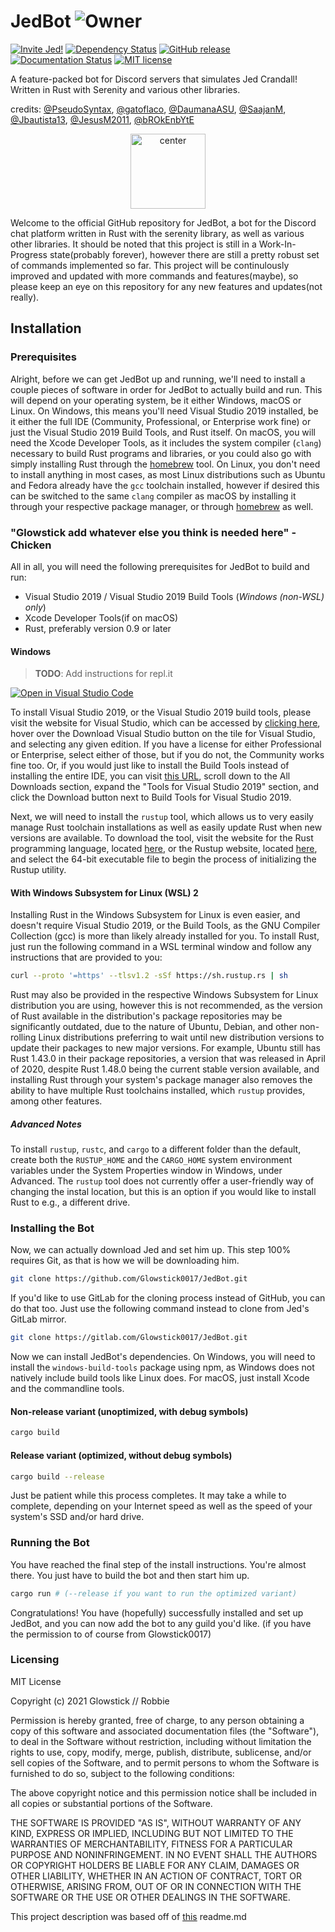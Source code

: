 # JedBot                ![Owner](https://img.shields.io/badge/Owner-Glowstick-black)
[![Invite Jed!][invite-badge]][invite-link]
[![Dependency Status][dependency-badge]][dependency-link]
[![GitHub release](https://img.shields.io/github/release/JedBot/StrapDown.js.svg)](https://GitHub.com/JedBot/StrapDown.js/releases/)
[![Documentation Status](https://readthedocs.org/projects/ansicolortags/badge/?version=latest)](https://github.com/Glowstick0017/JedBot/wiki)
[![MIT license](https://img.shields.io/badge/License-MIT-blue.svg)](https://lbesson.mit-license.org/)

A feature-packed bot for Discord servers that simulates Jed Crandall! Written in Rust with Serenity and various other libraries.



credits: [@PseudoSyntax](https://github.com/PseudoSyntax), [@gatoflaco](https://github.com/gatoflaco), [@DaumanaASU](https://github.com/DaumanaASU), [@SaajanM](https://github.com/SaajanM), [@Jbautista13](https://github.com/Jbautista13), [@JesusM2011](https://github.com/JesusM2011), [@bROkEnbYtE](https://github.com/brokenbyte)


<p align="center">
  <a href="https://sketchywebsite.net/">
     <img width="120" alt="center" width="120" height="120" src="https://github.com/Glowstick0017/JedBot/blob/master/jed.png?raw=true">
  </a>





Welcome to the official GitHub repository for JedBot, a bot for the Discord chat platform written in Rust with the
serenity library, as well as various other libraries. It should be noted that this project is still in a Work-In-Progress
state(probably forever), however there are still a pretty robust set of commands implemented so far. This project will be 
continulously improved and updated with more commands and features(maybe),
so please keep an eye on this repository for any new features and updates(not really).

## Installation

### Prerequisites

Alright, before we can get JedBot up and running, we'll need to install a couple pieces of software in order for JedBot
to actually build and run. This will depend on your operating system, be it either Windows, macOS or Linux. On Windows,
this means you'll need Visual Studio 2019 installed, be it either the full IDE (Community, Professional, or Enterprise work
fine) or just the Visual Studio 2019 Build Tools, and Rust itself. On macOS, you will need the Xcode Developer Tools, as
it includes the system compiler (`clang`) necessary to build Rust programs and libraries, or you could also go with simply
installing Rust through the  <a href="https://brew.sh/">homebrew</a> tool. On Linux, you don't need to install anything in most cases, as most Linux
distributions such as Ubuntu and Fedora already have the `gcc` toolchain installed, however if desired this can be switched
to the same `clang` compiler as macOS by installing it through your respective package manager, or through  <a href="https://brew.sh/">homebrew</a> as
well.

### "Glowstick add whatever else you think is needed here" -Chicken

All in all, you will need the following prerequisites for JedBot to build and run:

* Visual Studio 2019 / Visual Studio 2019 Build Tools (*Windows (non-WSL) only*)
* Xcode Developer Tools(if on macOS)
* Rust, preferably version 0.9 or later

#### Windows

> **TODO**: Add instructions for repl.it

[![Open in Visual Studio Code](https://open.vscode.dev/badges/open-in-vscode.svg)](https://open.vscode.dev/Naereen/badges)
  
To install Visual Studio 2019, or the Visual Studio 2019 build tools, please visit the website for Visual Studio, which can
be accessed by [clicking here](https://visualstudio.microsoft.com/), hover over the Download Visual Studio button on the
tile for Visual Studio, and selecting any given edition. If you have a license for either Professional or Enterprise, select
either of those, but if you do not, the Community works fine too. Or, if you would just like to install the Build Tools instead
of installing the entire IDE, you can visit [this URL](https://visualstudio.microsoft.com/downloads/), scroll down to the
All Downloads section, expand the "Tools for Visual Studio 2019" section, and click the Download button next to Build Tools
for Visual Studio 2019.

Next, we will need to install the `rustup` tool, which allows us to very easily manage Rust toolchain installations as well
as easily update Rust when new versions are available. To download the tool, visit the website for the Rust programming language,
located [here](https://www.rust-lang.org/learn/get-started), or the Rustup website, located [here](https://rustup.rs/), and
select the 64-bit executable file to begin the process of initializing the Rustup utility.

#### With Windows Subsystem for Linux (WSL) 2

Installing Rust in the Windows Subsystem for Linux is even easier, and doesn't require Visual Studio 2019, or the Build Tools,
as the GNU Compiler Collection (gcc) is more than likely already installed for you. To install Rust, just run the following
command in a WSL terminal window and follow any instructions that are provided to you:

```bash
curl --proto '=https' --tlsv1.2 -sSf https://sh.rustup.rs | sh
```

Rust may also be provided in the respective Windows Subsystem for Linux distribution you are using, however this is not recommended,
as the version of Rust available in the distribution's package repositories may be significantly outdated, due to the nature
of Ubuntu, Debian, and other non-rolling Linux distributions preferring to wait until new distribution versions to update
their packages to new major versions. For example, Ubuntu still has Rust 1.43.0 in their package repositories, a version
that was released in April of 2020, despite Rust 1.48.0 being the current stable version available, and installing Rust
through your system's package manager also removes the ability to have multiple Rust toolchains installed, which `rustup`
provides, among other features.

##### Advanced Notes

To install `rustup`, `rustc`, and `cargo` to a different folder than the default, create both the `RUSTUP_HOME` and the `CARGO_HOME`
system environment variables under the System Properties window in Windows, under Advanced. The `rustup` tool does not currently
offer a user-friendly way of changing the instal location, but this is an option if you would like to install Rust to e.g.,
a different drive.


### Installing the Bot

Now, we can actually download Jed and set him up. This step 100% requires Git, as that is how we will
be downloading him.

```bash
git clone https://github.com/Glowstick0017/JedBot.git
```

If you'd like to use GitLab for the cloning process instead of GitHub, you can do that too. Just use
the following command instead to clone from Jed's GitLab mirror.

```bash
git clone https://gitlab.com/Glowstick0017/JedBot.git
```



Now we can install JedBot's dependencies. On Windows, you will need to install the `windows-build-tools`
package using npm, as Windows does not natively include build tools like Linux does. For macOS, just
install Xcode and the commandline tools.

#### Non-release variant (unoptimized, with debug symbols)

```bash
cargo build
```

#### Release variant (optimized, without debug symbols)

```bash
cargo build --release
```

Just be patient while this process completes. It may take a while to complete, depending on your Internet
speed as well as the speed of your system's SSD and/or hard drive.


### Running the Bot

You have reached the final step of the install instructions. You're almost there. You just have to build
the bot and then start him up.

```bash
cargo run # (--release if you want to run the optimized variant)
```

Congratulations! You have (hopefully) successfully installed and set up JedBot, and you can now add the bot to
any guild you'd like. (if you have the permission to of course from Glowstick0017)

### Licensing 

MIT License

Copyright (c) 2021 Glowstick // Robbie

Permission is hereby granted, free of charge, to any person obtaining a copy
of this software and associated documentation files (the "Software"), to deal
in the Software without restriction, including without limitation the rights
to use, copy, modify, merge, publish, distribute, sublicense, and/or sell
copies of the Software, and to permit persons to whom the Software is
furnished to do so, subject to the following conditions:

The above copyright notice and this permission notice shall be included in all
copies or substantial portions of the Software.

THE SOFTWARE IS PROVIDED "AS IS", WITHOUT WARRANTY OF ANY KIND, EXPRESS OR
IMPLIED, INCLUDING BUT NOT LIMITED TO THE WARRANTIES OF MERCHANTABILITY,
FITNESS FOR A PARTICULAR PURPOSE AND NONINFRINGEMENT. IN NO EVENT SHALL THE
AUTHORS OR COPYRIGHT HOLDERS BE LIABLE FOR ANY CLAIM, DAMAGES OR OTHER
LIABILITY, WHETHER IN AN ACTION OF CONTRACT, TORT OR OTHERWISE, ARISING FROM,
OUT OF OR IN CONNECTION WITH THE SOFTWARE OR THE USE OR OTHER DEALINGS IN THE
SOFTWARE.

[invite-link]: https://discordapp.com/oauth2/authorize?client_id=907699386883112980&scope=bot
[invite-badge]: https://img.shields.io/badge/invite-to%20your%20Discord%20server-7289da.svg?style=flat-square&logo=discord

[dependency-link]: https://deps.rs/repo/github/Glowstick0017/JedBot
[dependency-badge]: https://deps.rs/repo/github/Glowstick0017/JedBot/status.svg


This project description was based off of <a href="https://github.com/KamranMackey/Ellie/blob/main/README.md">this</a> readme.md
